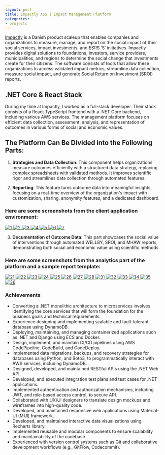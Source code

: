 ```yaml
---
layout: post
title: Impactly ApS | Impact Management Platform
categories:
- projects
---
```


<a href="https://www.impactly.dk/product/overview" target="_blank">Impactly</a> is a Danish product scaleup that enables companies and organizations to measure, manage, and report on the social impact of their social services, impact investments, and ESRS ‘S’ initiatives. Impactly provides digital solutions to foundations, investors, service providers, municipalities, and regions to determine the social change that investments create for their citizens. The software consists of tools that allow these organizations to access validated impact metrics, streamline data collection, measure social impact, and generate Social Return on Investment (SROI) reports.

## .NET Core & React Stack

During my time at Impactly, I worked as a full-stack developer. Their stack consists of a React TypeScript frontend with a .NET Core backend, including various AWS services. The management platform focuses on efficient data collection, assessment, analysis, and representation of outcomes in various forms of social and economic values.

## The Platform Can Be Divided into the Following Parts:

1. **Strategies and Data Collection**: This component helps organizations measure outcomes efficiently with a structured data strategy, replacing complex spreadsheets with validated methods. It improves scientific rigor and streamlines data collection through automated features.

2. **Reporting**: This feature turns outcome data into meaningful insights, focusing on a real-time overview of the organization's impact with customization, sharing, anonymity features, and a dedicated dashboard.

### Here are some screenshots from the client application environment:

<div class="carousel-container" id="carousel1">
  <a class="carousel-button left" onclick="moveCarousel('carousel1', -1)">
    <i class="fa fa-solid fa-chevron-left fa-2x"></i>
  </a>
  <div class="image-carousel">
    <div class="image-gallery">
      <div class="image-row" id="imageRow1">
        <a href="/assets/images/2025/01/21/1.png" target="_blank">
          <img src="/assets/images/2025/01/21/1.png" alt="1" class="thumbnail">
        </a>
        <a href="/assets/images/2025/01/21/2.png" target="_blank">
          <img src="/assets/images/2025/01/21/2.png" alt="2" class="thumbnail">
        </a>
        <a href="/assets/images/2025/01/21/3.png" target="_blank">
          <img src="/assets/images/2025/01/21/3.png" alt="3" class="thumbnail">
        </a>
        <a href="/assets/images/2025/01/21/4.png" target="_blank">
          <img src="/assets/images/2025/01/21/4.png" alt="4" class="thumbnail">
        </a>
        <a href="/assets/images/2025/01/21/5.png" target="_blank">
          <img src="/assets/images/2025/01/21/5.png" alt="5" class="thumbnail">
        </a>
        <a href="/assets/images/2025/01/21/6.png" target="_blank">
          <img src="/assets/images/2025/01/21/6.png" alt="6" class="thumbnail">
        </a>
        <a href="/assets/images/2025/01/21/7.png" target="_blank">
          <img src="/assets/images/2025/01/21/7.png" alt="7" class="thumbnail">
        </a>
      </div>
    </div>
  </div>
  <a class="carousel-button right" onclick="moveCarousel('carousel1', 1)">
    <i class="fa fa-solid fa-chevron-right fa-2x"></i>
  </a>
</div>

<ol start="3">
  <li>
    <strong>Documentation of Outcome Data</strong>: This part showcases the social value of interventions through automated WELLBY, SROI, and MHAW reports, demonstrating both social and economic value using scientific methods.
  </li>
</ol>

### Here are some screenshots from the analytics part of the platform and a sample report template:

<div class="carousel-container" id="carousel2">
  <a class="carousel-button left" onclick="moveCarousel('carousel2', -1)">
    <i class="fa fa-solid fa-chevron-left fa-2x"></i>
  </a>
  <div class="image-carousel">
    <div class="image-gallery">
      <div class="image-row" id="imageRow2">
        <a href="/assets/images/2025/01/21/21.png" target="_blank">
          <img src="/assets/images/2025/01/21/21.png" alt="21" class="thumbnail">
        </a>
        <a href="/assets/images/2025/01/21/22.png" target="_blank">
          <img src="/assets/images/2025/01/21/22.png" alt="22" class="thumbnail">
        </a>
        <a href="/assets/images/2025/01/21/23.png" target="_blank">
          <img src="/assets/images/2025/01/21/23.png" alt="23" class="thumbnail">
        </a>
        <a href="/assets/images/2025/01/21/24.png" target="_blank">
          <img src="/assets/images/2025/01/21/24.png" alt="24" class="thumbnail">
        </a>
        <a href="/assets/images/2025/01/21/25.png" target="_blank">
          <img src="/assets/images/2025/01/21/25.png" alt="25" class="thumbnail">
        </a>
        <a href="/assets/images/2025/01/21/26.png" target="_blank">
          <img src="/assets/images/2025/01/21/26.png" alt="26" class="thumbnail">
        </a>
        <a href="/assets/images/2025/01/21/27.png" target="_blank">
          <img src="/assets/images/2025/01/21/27.png" alt="27" class="thumbnail">
        </a>
        <a href="/assets/images/2025/01/21/28.png" target="_blank">
          <img src="/assets/images/2025/01/21/28.png" alt="28" class="thumbnail">
        </a>
        <a href="/assets/images/2025/01/21/31.png" target="_blank">
          <img src="/assets/images/2025/01/21/31.png" alt="31" class="thumbnail">
        </a>
        <a href="/assets/images/2025/01/21/32.png" target="_blank">
          <img src="/assets/images/2025/01/21/32.png" alt="32" class="thumbnail">
        </a>
        <a href="/assets/images/2025/01/21/33.png" target="_blank">
          <img src="/assets/images/2025/01/21/33.png" alt="33" class="thumbnail">
        </a>
        <a href="/assets/images/2025/01/21/34.png" target="_blank">
          <img src="/assets/images/2025/01/21/34.png" alt="34" class="thumbnail">
        </a>
        <a href="/assets/images/2025/01/21/35.png" target="_blank">
          <img src="/assets/images/2025/01/21/35.png" alt="35" class="thumbnail">
        </a>
        <a href="/assets/images/2025/01/21/36.png" target="_blank">
          <img src="/assets/images/2025/01/21/36.png" alt="36" class="thumbnail">
        </a>
      </div>
    </div>
  </div>
  <a class="carousel-button right" onclick="moveCarousel('carousel2', 1)">
    <i class="fa fa-solid fa-chevron-right fa-2x"></i>
  </a>
</div>

### Achievements
- Converting a .NET monolithic architecture to microservices involves identifying the core services that will form the foundation for the business goals and technical requirements.
- Experience designing and implementing scalable and fault-tolerant database using DynamoDB.
- Deploying, maintaining, and managing containerized applications such as .NET and Django using ECS and Docker.
- Design, implement, and maintain CI/CD pipelines using AWS CodePipeline, CodeBuild, and CodeDeploy.
- Implemented data migrations, backups, and recovery strategies for databases using Python, and Boto3, to programmatically interact with AWS services, including DynamoDB.
- Designed, developed, and maintained RESTful APIs using the .NET Web API.
- Developed, and executed integration test plans and test cases for .NET applications.
- Implemented authentication and authorization mechanisms, including JWT, and role-based access control, to secure API.
- Collaborated with UX/UI designers to translate design mockups and wireframes into high-quality code.
- Developed, and maintained responsive web applications using Material-UI (MUI) framework.
- Developed, and maintained interactive data visualizations using Recharts library.
- Implemented reusable and modular components to ensure scalability and maintainability of the codebase.
- Experienced with version control systems such as Git and collaborative development workflows (e.g., GitFlow, Codecommit).